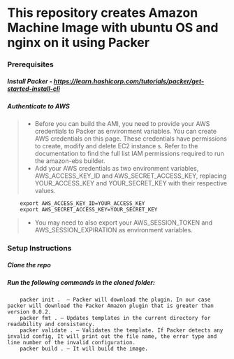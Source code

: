 # This repository creates Amazon Machine Image with ubuntu OS and nginx on it using Packer

### Prerequisites

##### 	Install Packer - https://learn.hashicorp.com/tutorials/packer/get-started-install-cli
##### 	Authenticate to AWS

>    -	Before you can build the AMI, you need to provide your AWS credentials to Packer as environment variables. You can create AWS credentials on this page. These credentials have permissions to create, modify and delete EC2 instance s. Refer to the documentation to find the full list IAM permissions required to run the amazon-ebs builder.
>    -	Add your AWS credentials as two environment variables, AWS_ACCESS_KEY_ID and AWS_SECRET_ACCESS_KEY, replacing YOUR_ACCESS_KEY and YOUR_SECRET_KEY with their respective values.

        export AWS_ACCESS_KEY_ID=YOUR_ACCESS_KEY
        export AWS_SECRET_ACCESS_KEY=YOUR_SECRET_KEY
>    -	You may need to also export your AWS_SESSION_TOKEN and AWS_SESSION_EXPIRATION as environment variables.

### Setup Instructions

##### 	Clone the repo
##### 	Run the following commands in the cloned folder:
        packer init .  – Packer will download the plugin. In our case packer will download the Packer Amazon plugin that is greater than version 0.0.2.
        packer fmt . – Updates templates in the current directory for readability and consistency. 
        packer validate . – Validates the template. If Packer detects any invalid config, It will print out the file name, the error type and line number of the invalid configuration.
        packer build . – It will build the image.
